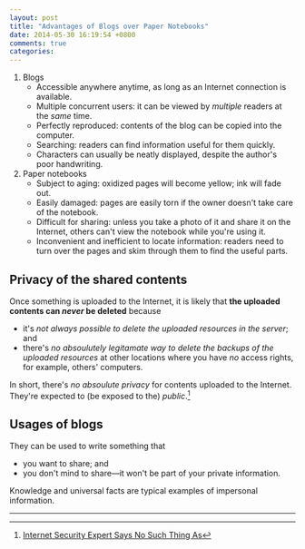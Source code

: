```yaml
---
layout: post
title: "Advantages of Blogs over Paper Notebooks"
date: 2014-05-30 16:19:54 +0800
comments: true
categories: 
---
```


1. Blogs
    - Accessible anywhere anytime, as long as an Internet connection is
	available.
    - Multiple concurrent users: it can be viewed by *multiple*
	readers at the *same* time.
    - Perfectly reproduced: contents of the blog can be copied into
	the computer.
    - Searching: readers can find information useful for them quickly.
    - Characters can usually be neatly displayed, despite the author's
	poor handwriting.
2. Paper notebooks
    - Subject to aging: oxidized pages will become yellow; ink will
	fade out.
    - Easily damaged: pages are easily torn if the owner doesn't take
	care of the notebook.
    - Difficult for sharing: unless you take a photo of it and share
	it on the Internet, others can't view the notebook while
	you're using it.
    - Inconvenient and inefficient to locate information: readers need
	to turn over the pages and skim through them to find the
	useful parts.

Privacy of the shared contents
---

Once something is uploaded to the Internet, it is likely that **the
uploaded contents can *never* be deleted** because

* it's *not always possible to delete the uploaded resources in the
    server*; and
* there's *no absoulutely legitamate way to delete the backups of the
    uploaded resources* at other locations where you have *no* access
    rights, for example, others' computers.

In short, there's *no absoulute privacy* for contents uploaded to the
Internet.  They're expected to (be exposed to the) *public*.[^1]

Usages of blogs
---

They can be used to write something that

- you want to share; and
- you don't mind to share—it won't be part of your private
    information.

Knowledge and universal facts are typical examples of impersonal
information.

---

[^1]: [Internet Security Expert Says No Such Thing As](http://www.abc.net.au/news/2014-05-12/internet-security-expert-says-no-such-thing-as/5445830)

<!-- vim:se tw=70: -->
